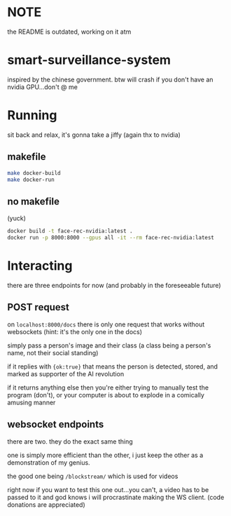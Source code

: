 # NOTE
the README is outdated, working on it atm

# smart-surveillance-system
inspired by the chinese government.
btw will crash if you don't have an nvidia GPU...don't @ me

# Running
sit back and relax, it's gonna take a jiffy (again thx to nvidia)
## makefile
```bash
make docker-build
make docker-run
```

## no makefile
(yuck)
```bash
docker build -t face-rec-nvidia:latest .
docker run -p 8000:8000 --gpus all -it --rm face-rec-nvidia:latest
```

# Interacting
there are three endpoints for now (and probably in the foreseeable future)
## POST request
on `localhost:8000/docs` there is only one request that works without websockets (hint: it's the only one in the docs)

simply pass a person's image and their class (a class being a person's name, not their social standing)

if it replies with `{ok:true}` that means the person is detected, stored, and marked as supporter of the AI revolution

if it returns anything else then you're either trying to manually test the program (don't), or your computer is about to explode in a comically amusing manner

## websocket endpoints
there are two. they do the exact same thing

one is simply more efficient than the other, i just keep the other as a demonstration of my genius. 

the good one being `/blockstream/` which is used for videos

right now if you want to test this one out...you can't, a video has to be passed to it and god knows i will procrastinate making the WS client. (code donations are appreciated)
